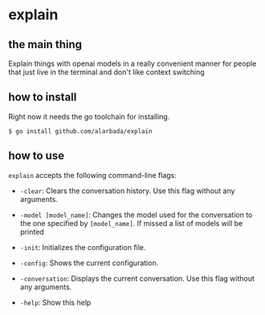 # explain

## the main thing

Explain things with openai models in a really convenient manner for people that just live in the terminal and don't like context switching


## how to install

Right now it needs the go toolchain for installing.

`$ go install github.com/alarbada/explain`


## how to use

`explain` accepts the following command-line flags:

- `-clear`: Clears the conversation history. Use this flag without any arguments.

- `-model [model_name]`: Changes the model used for the conversation to the one specified by `[model_name]`. If missed a list of models will be printed

- `-init`: Initializes the configuration file.

- `-config`: Shows the current configuration.

- `-conversation`: Displays the current conversation. Use this flag without any arguments.

- `-help`: Show this help
